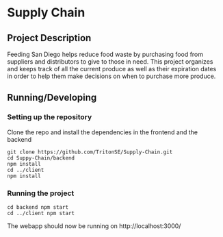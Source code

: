 # **Supply Chain**

## Project Description
Feeding San Diego helps reduce food waste by purchasing food from suppliers and distributors to give to those in need. This project organizes and keeps track of all the current produce as well as their expiration dates in order to help them make decisions on when to purchase more produce.

## Running/Developing
### Setting up the repository
Clone the repo and install the dependencies in the frontend and the backend
```
git clone https://github.com/TritonSE/Supply-Chain.git
cd Suppy-Chain/backend
npm install
cd ../client
npm install
```

### Running the project
```
cd backend npm start
cd ../client npm start
```
The webapp should now be running on http://localhost:3000/




